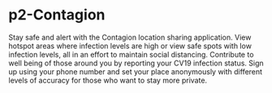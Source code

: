 # p2-Contagion
Stay safe and alert with the Contagion location sharing application. View hotspot areas where infection levels are high or view safe spots with low infection levels, all in an effort to maintain social distancing. Contribute to well being of those around you by reporting your CV19 infection status. Sign up using your phone number and set your place anonymously with different levels of accuracy for those who want to stay more private.